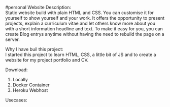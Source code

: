 #personal Website
Description:<br/>
Static website build with plain HTML and CSS.  You can customise it for yourself to show yourself and your work. It offers the opportunity to present projects, explain a curriculum vitae and let others know more about you with a short information headline and text. To make it easy for you, you can create Blog entrys anytime without having the need to rebuild the page on a server. <br/>

Why I have buil this project:<br/>
I started this project to learn HTML, CSS, a little bit of JS  and to create a website for my project portfolio and CV.<br/>

Download:<br/>
1. Locally
2. Docker Container
3. Heroku Webhost


Usecases:<br/>

